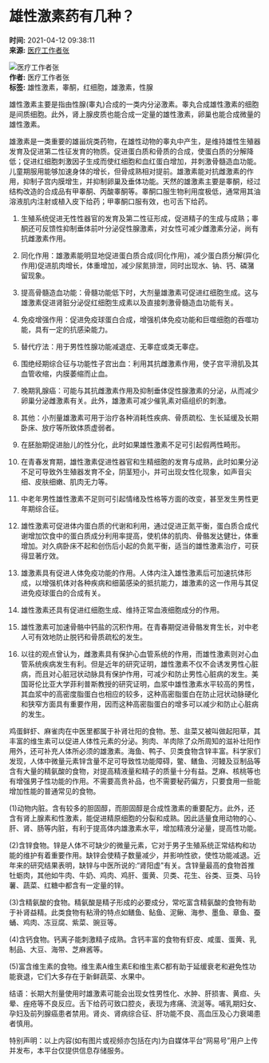 # 雄性激素药有几种？

**时间:** 2021-04-12 09:38:11  
**来源:** [医疗工作者张](https://www.163.com/dy/media/T1582196155613.html)  

![医疗工作者张](https://nimg.ws.126.net/?url=http://dingyue.ws.126.net/2020/0220/e6a3589ej00q5zy5z0005c0004g004gc.jpg&thumbnail=160y160&quality=80&type=jpg)  
**作者:** 医疗工作者张  
**标签:** 雄性激素，睾酮，红细胞，雄激素，性腺

雄性激素主要是指由性腺(睾丸)合成的一类内分泌激素。睾丸合成雄性激素的细胞是间质细胞。此外，肾上腺皮质也能合成一定量的雄性激素，卵巢也能合成微量的雄性激素。

雄激素是一类重要的雄甾烷类药物，在雄性动物的睾丸中产生，是维持雄性生殖器发育及促进第二性征发育的物质。促进蛋白质和骨质的合成，使蛋白质的分解降低；促进红细胞刺激因子生成而使红细胞和血红蛋白增加，并刺激骨髓造血功能。儿童期服用能够加速身体的增长，但骨成熟相对提前。雄激素能对抗雌激素的作用，抑制子宫内膜增生，并抑制卵巢及垂体功能。天然的雄激素主要是睾酮，经过结构改造的合成品有甲睾酮、丙酸睾酮等。睾酮口服生物利用度极低，通常用其油溶液肌内注射或植入皮下给药；甲睾酮口服有效，也可舌下给药。

1. 生殖系统促进无性性器官的发育及第二性征形成，促进精子的生成与成熟；睾酮还可反馈性抑制垂体前叶分泌促性腺激素，对女性可减少雌激素分泌，尚有抗雌激素作用。
2. 同化作用：雄激素能明显地促进蛋白质合成(同化作用)，减少蛋白质分解(异化作用)促进肌肉增长，体重增加，减少尿氮排泄，同时出现水、钠、钙、磷潴留现象。
3. 提高骨髓造血功能：骨髓功能低下时，大剂量雄激素可促进红细胞生成。这与雄激素促进肾脏分泌促红细胞生成素以及直接刺激骨髓造血功能有关。
4. 免疫增强作用：促进免疫球蛋白合成，增强机体免疫功能和巨噬细胞的吞噬功能，具有一定的抗感染能力。

1. 替代疗法：用于男性性腺功能减退症、无睾症或类无睾症。
2. 围绝经期综合征与功能性子宫出血：利用其抗雌激素作用，使子宫平滑肌及其血管收缩，内膜萎缩而止血。
3. 晚期乳腺癌：可能与其抗雌激素作用及抑制垂体促性腺激素的分泌，从而减少卵巢分泌雌激素有关。此外，雄激素可减少催乳素对癌组织的刺激。
4. 其他：小剂量雄激素可用于治疗各种消耗性疾病、骨质疏松、生长延缓及长期卧床、放疗等所致体质虚弱者。

1. 在胚胎期促进胎儿的性分化，此时如果雄性激素不足可引起假两性畸形。
2. 在青春发育期，雄性激素促进性器官和生精细胞的发育与成熟，此时如果分泌不足可导致外生殖器发育不全，阴茎短小，并可出现女性化现象，如声音尖细、皮肤细嫩、肌肉无力等。
3. 中老年男性雄性激素不足则可引起情绪及性格等方面的改变，甚至发生男性更年期综合征。
4. 雄性激素可促进体内蛋白质的代谢和利用，通过促进正氮平衡，蛋白质合成代谢增加饮食中的蛋白质成分利用率提高，使机体的肌肉、骨骼发达健壮，体重增加。对久病卧床不起和创伤后小起的负氮平衡，适当的雄性激素治疗，可获得显著疗效。
5. 雄激素具有促进人体免疫功能的作用。人体内注入雄性激素后可加速抗体形成，以增强机体对各种疾病和细菌感染的抵抗能力，雄激素的这一作用与其促进免疫球蛋白的合成有关。
6. 雄性激素还具有促进红细胞生成、维持正常血液细胞成分的作用。
7. 雄性激素可加速骨骼中钙盐的沉积作用。在青春期促进骨骼发育生长，对中老人可有效地防止脱钙和骨质疏松的发生。
8. 以往的观点曾认为，雌激素具有保护心血管系统的作用，而雄性激素则对心血管系统疾病发生有利。但是近年的研究证明，雄性激素不仅不会诱发男性心脏病，而且对心脏冠状动脉具有保护作用，可减少和防止男性心脏病的发生。美国哥伦比亚大学菲利普斯教授的研究证明，血浆中雄性激素水平较高的男性，其血浆中的高密度脂蛋白也相应的较多，这种高密脂蛋白在防止冠状动脉硬化和狭窄方面具有重要作用，因而这种高密脂蛋白的增多可以减少和防止心脏病的发生。

鸡蛋鲜虾、麻雀肉在中医里都属于补肾壮阳的食物。葱、韭菜又被叫做起阳草，其丰富的维生素可以促进人体性元素的分泌。狗肉、羊肉除了众所周知的滋补壮阳作用外，还可补充人体所必须的雄激素。海鱼、鸭子、贝类食物含锌丰富。科学家们发现，人体中微量元素锌含量不足可导致性功能障碍，鳖、鳝鱼、河鳗及豆制品等含有大量的精氨酸的食物，对提高精液量和精子的质量十分有益。芝麻、核桃等也有增强男子性功能的作用。不需要高贵补品，也不需要秘药偏方，只要食用一些能增加性能的普通常见的食物。

(1)动物内脏。含有较多的胆固醇，而胆固醇是合成性激素的重要配方。此外，还含有肾上腺素和性激素，能促进精原细胞的分裂和成熟。因此适量食用动物的心、肝、肾、肠等内脏，有利于提高体内雄激素水平，增加精液分泌量，提高性功能。

(2)含锌食物。锌是人体不可缺少的微量元素，它对于男子生殖系统正常结构和功能的维护有着重要作用。缺锌会使精子数量减少，并影响性欲，使性功能减退。近年来的研究结果表明，缺锌与中医所说的:“肾阳虚"有关。含锌量最高的食物首推牡蛎肉，其他如牛肉、牛奶、鸡肉、鸡肝、蛋黄、贝类、花生、谷类、豆类、马铃薯、蔬菜、红糖中都含有一定量的锌。

(3)含精氨酸的食物。精氨酸是精子形成的必要成分，常吃富含精氨酸的食物有助于补肾益精。此类食物有粘滑的特点如鳝鱼、鲇鱼、泥鳅、海参、墨鱼、章鱼、蚕蛹、鸡肉、冻豆腐、紫菜、豌豆等。

(4)含钙食物。钙离子能刺激精子成熟。含钙丰富的食物有虾皮、咸蛋、蛋黄、乳制品、大豆、海带、芝麻酱等。

(5)富含维生素的食物。维生素A维生素E和维生素C都有助于延缓衰老和避免性功能衰退，它们大多存在于新鲜蔬菜、水果中。

结语：长期大剂量使用时雄激素可能会出现女性男性化、水肿、肝损害、黄疸、头晕、痤疮等不良反应。舌下给药可致口腔炎，表现为疼痛、流涎等。哺乳期妇女、孕妇及前列腺癌患者禁用。肾炎、肾病综合征、肝功能不良、高血压及心力衰竭患者慎用。

特别声明：以上内容(如有图片或视频亦包括在内)为自媒体平台“网易号”用户上传并发布，本平台仅提供信息存储服务。
